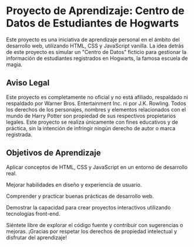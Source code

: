 # Proyecto de Aprendizaje: Centro de Datos de Estudiantes de Hogwarts
Este proyecto es una iniciativa de aprendizaje personal en el ámbito del desarrollo web, utilizando HTML, CSS y JavaScript vanilla. La idea detrás de este proyecto es simular un "Centro de Datos" ficticio para gestionar la información de estudiantes registrados en Hogwarts, la famosa escuela de magia.

## Aviso Legal

Este proyecto es completamente no oficial y no está afiliado, respaldado ni respaldado por Warner Bros. Entertainment Inc. ni por J.K. Rowling. Todos los derechos de los personajes, nombres y elementos relacionados con el mundo de Harry Potter son propiedad de sus respectivos propietarios legales. Este proyecto se realiza únicamente con fines educativos y de práctica, sin la intención de infringir ningún derecho de autor o marca registrada.

## Objetivos de Aprendizaje

Aplicar conceptos de HTML, CSS y JavaScript en un entorno de desarrollo real.

Mejorar habilidades en diseño y experiencia de usuario.

Comprender y practicar buenas prácticas de desarrollo web.

Demostrar la capacidad para crear proyectos interactivos utilizando tecnologías front-end.

Siéntete libre de explorar el código fuente y contribuir con sugerencias o mejoras. ¡Gracias por respetar los derechos de propiedad intelectual y disfrutar del aprendizaje!
